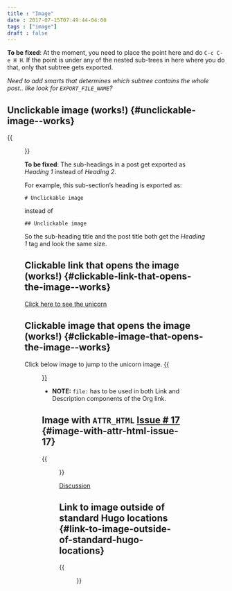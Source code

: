 ```yaml
---
title : "Image"
date : 2017-07-15T07:49:44-04:00
tags : ["image"]
draft : false
---
```


**To be fixed**: At the moment, you need to place the point here and do `C-c C-e H H`. If the point is under any of the nested sub-trees in here where you do that, only that subtree gets exported.

*Need to add smarts that determines which subtree contains the whole post.. like look for `EXPORT_FILE_NAME`?*


## Unclickable image (works!) {#unclickable-image--works}

{{<figure src="/images/org-mode-unicorn-logo.png">}}

**To be fixed**: The sub-headings in a post get exported as *Heading 1* instead of *Heading 2*.

For example, this sub-section&rsquo;s heading is exported as:

    # Unclickable image

instead of

    ## Unclickable image

So the sub-heading title and the post title both get the *Heading 1* tag and look the same size.


## Clickable link that opens the image (works!) {#clickable-link-that-opens-the-image--works}

[Click here to see the unicorn](/images/org-mode-unicorn-logo.png)


## Clickable image that opens the image (works!) {#clickable-image-that-opens-the-image--works}

Click below image to jump to the unicorn image. [{{<figure src="/images/org-mode-unicorn-logo.png">}}](/images/org-mode-unicorn-logo.png)

-   **NOTE:** `file:` has to be used in both Link and Description components of the Org link.


## Image with `ATTR_HTML` [Issue # 17](https://github.com/kaushalmodi/ox-hugo/issues/17) {#image-with-attr-html-issue-17}

{{<figure src="/images/org-mode-unicorn-logo.png" class="inset">}}

[Discussion](https://github.com/kaushalmodi/ox-hugo/issues/17#issuecomment-313627728)


## Link to image outside of standard Hugo locations {#link-to-image-outside-of-standard-hugo-locations}

{{<figure src="/images/copy-of-unicorn-logo.png">}}
